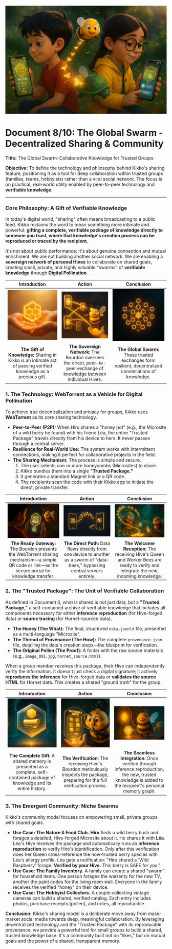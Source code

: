 <p align="center">
  <img src="illustrations/doc08_banner.png" alt="A wide, cinematic banner image for the decentralized sharing document, rendered in a 3D animation movie style. The scene shows two children, Hiro (boy, red t-shirt) and Léa (girl, glasses, yellow raincoat), sitting back-to-back in a garden. They each hold a smartphone. A swarm of golden 'data-bees' is shown flying directly from Hiro's phone to Léa's. Hiro's phone screen shows a 'Microsite' for a berry plant, while Léa's screen shows her Hive receiving and verifying it for allergens. The plump Bourdon character floats between them, proudly overseeing this 'Digital Pollination'. The image conveys a sense of trusted, private, peer-to-peer collaboration.">
</p>

# Document 8/10: The Global Swarm - Decentralized Sharing & Community

**Title:** The Global Swarm: Collaborative Knowledge for Trusted Groups

**Objective:** To define the technology and philosophy behind Kikko's sharing feature, positioning it as a tool for deep collaboration within trusted groups (families, teams, hobbyists) rather than a viral social network. The focus is on practical, real-world utility enabled by peer-to-peer technology and **verifiable knowledge**.

---

### **Core Philosophy: A Gift of Verifiable Knowledge**

In today's digital world, "sharing" often means broadcasting to a public feed. Kikko reclaims the word to mean something more intimate and powerful: **gifting a complete, verifiable package of knowledge directly to someone you trust, where that knowledge's creation process can be reproduced or traced by the recipient.**

It's not about public performance; it's about genuine connection and mutual enrichment. We are not building another social network. We are enabling a **sovereign network of personal Hives** to collaborate on shared goals, creating small, private, and highly valuable "swarms" of **verifiable knowledge** through **Digital Pollination**.

| Introduction | Action | Conclusion |
| :---: | :---: | :---: |
| <img src="illustrations/sharing_concept_intro.png" alt="Cinematic 3D render, animation movie style. A stylized, glowing golden honeycomb cell (representing a verified memory, capable of inference reproduction) is gently passed from one translucent, cupped human hand to another, symbolizing a gift of knowledge and trust. The background is soft and warm."> | <img src="illustrations/sharing_concept_action.png" alt="Cinematic 3D render, animation movie style. The plump Bourdon, with a proud, almost regal expression, floats amidst a small cluster of interconnected glowing phone icons (individual Hives). He gestures with a knowing smirk as streams of golden light (verified Trusted Packages) flow directly between them, bypassing a distant, dark, central cloud server."> | <img src="illustrations/sharing_concept_conclusion.png" alt="Cinematic 3D render, animation movie style. A vibrant, intricate constellation forms in a dark space, made entirely of interconnected, glowing hexagonal nodes (personal Hives). This constellation is small and intimate, yet powerful, representing a trusted, decentralized community built on shared verified truth."> |
| **The Gift of Knowledge:** Sharing in Kikko is an intimate act of passing verified knowledge as a precious gift. | **The Sovereign Network:** The Bourdon oversees the direct, peer-to-peer exchange of knowledge between individual Hives. | **The Global Swarm:** These trusted exchanges form resilient, decentralized constellations of knowledge. |

### **1. The Technology: WebTorrent as a Vehicle for Digital Pollination**

To achieve true decentralization and privacy for groups, Kikko uses **WebTorrent** as its core sharing technology.

*   **Peer-to-Peer (P2P):** When Hiro shares a "honey pot" (e.g., the Microsite of a wild berry he found) with his friend Léa, the entire "Trusted Package" travels directly from his device to hers. It never passes through a central server.
*   **Resilience for Real-World Use:** The system works with intermittent connections, making it perfect for collaborative projects in the field.
*   **The Sharing Mechanism:** The process is simple and secure.
    1.  The user selects one or more honeycombs (Microsites) to share.
    2.  Kikko bundles them into a single **"Trusted Package."**
    3.  It generates a standard Magnet link or a QR code.
    4.  The recipients scan the code with their Kikko app to initiate the direct, private transfer.

| Introduction | Action | Conclusion |
| :---: | :---: | :---: |
| <img src="illustrations/wt_tech_intro.png" alt="Cinematic 3D render, animation movie style, viewed from over Hiro's shoulder. A glowing hexagonal UI element on his phone displays a simplified QR code icon, pulsing with readiness to transmit a Trusted Package. The Bourdon hovers beside it, his expression conveying casual confidence in the tech."> | <img src="illustrations/wt_tech_action.png" alt="Cinematic 3D render, animation movie style. Two glowing smartphone icons (Hiro's and Léa's) are shown in a dark, abstract digital space. A vibrant stream of golden data-bees (the full Trusted Package) flows directly from one phone to the other, illustrating the direct P2P transfer."> | <img src="illustrations/wt_tech_conclusion.png" alt="Cinematic 3D render, animation movie style. Inside the recipient's Hive (Léa's), the AI Queen gracefully receives the incoming stream of data-bees. Her Worker Bees are already buzzing around her, preparing to verify the new knowledge by reproducing the inference process. The Bourdon watches approvingly."> |
| **The Ready Gateway:** The Bourdon presents the WebTorrent sharing mechanism—a simple QR code or link—as the secure portal for knowledge transfer. | **The Direct Path:** Data flows directly from one device to another as a swarm of "data-bees," bypassing central servers entirely. | **The Welcome Reception:** The receiving Hive's Queen and Worker Bees are ready to verify and integrate the new, incoming knowledge. |

### **2. The "Trusted Package": The Unit of Verifiable Collaboration**

As defined in Document 6, what is shared is not just data, but a **"Trusted Package,"** a self-contained archive of verifiable knowledge that includes all components necessary for either **inference reproduction** (for Hive-forged data) or **source tracing** (for Hornet-sourced data).

*   **The Honey (The What):** The final, structured `data.jsonld` file, presented as a multi-language "Microsite".
*   **The Thread of Provenance (The How):** The complete `provenance.json` file, detailing the data's creation steps—the blueprint for verification.
*   **The Original Pollen (The Proof):** A folder with the raw source materials (e.g., `image_001.jpg`, `hornet_source.html`).

When a group member receives this package, their Hive can independently verify the information. It doesn't just check a digital signature; it actively **reproduces the inference** for Hive-forged data or **validates the source HTML** for Hornet data. This creates a shared "ground truth" for the group.

| Introduction | Action | Conclusion |
| :---: | :---: | :---: |
| <img src="illustrations/trusted_package_intro.png" alt="Cinematic 3D render, animation movie style. A single, transparent hexagonal 'Trusted Package' floats in the Hive. Inside, visible layers show a golden honeycomb cell (Microsite data), a rolled parchment (provenance scroll), and scattered pollen particles (raw files)."> | <img src="illustrations/trusted_package_action.png" alt="Cinematic 3D render, animation movie style. The receiving Hive's Bourdon (on Léa's phone) is shown with a comical, oversized holographic magnifying glass, intently inspecting the 'Thread of Provenance' scroll from an incoming package from Hiro, preparing for inference reproduction."> | <img src="illustrations/trusted_package_conclusion.png" alt="Cinematic 3D render, animation movie style. The newly verified honeycomb cell from the package seamlessly integrates into Léa's Hive library, glowing brightly. The Bourdon looks satisfied, giving a thumbs-up."> |
| **The Complete Gift:** A shared memory is presented as a complete, self-contained package of knowledge and its entire history. | **The Verification:** The receiving Hive's Bourdon meticulously inspects the package, preparing for the full verification process. | **The Seamless Integration:** Once verified through inference reproduction, the new, trusted knowledge is added to the recipient's personal memory graph. |

### **3. The Emergent Community: Niche Swarms**

Kikko's community model focuses on empowering small, private groups with shared goals.

*   **Use Case: The Nature & Food Club.** **Hiro** finds a wild berry bush and forages a detailed, Hive-forged Microsite about it. He shares it with **Léa**. Léa's Hive receives the package and automatically runs an **inference reproduction** to verify Hiro's identification. Only after this verification does her Queen cross-reference the now-trusted berry species with Léa's allergy profile. Léa gets a notification: "Hiro shared a 'Wild Raspberry' forage. **Verified by your Hive.** This berry is SAFE for you."
*   **Use Case: The Family Inventory.** A family can create a shared "swarm" for household items. One person forages the warranty for the new TV, another the paint codes for the living room wall. Everyone in the family receives the verified "honey" on their device.
*   **Use Case: The Hobbyist Collectors.** A couple collecting vintage cameras can build a shared, verified catalog. Each entry includes photos, purchase receipts (pollen), and notes, all reproducible.

**Conclusion:**
Kikko's sharing model is a deliberate move away from mass-market social media towards deep, meaningful collaboration. By leveraging decentralized technology and the "Trusted Package" with its reproducible provenance, we provide a powerful tool for small groups to build a shared, trusted knowledge base. It's a community built not on "likes," but on mutual goals and the power of a shared, transparent memory.